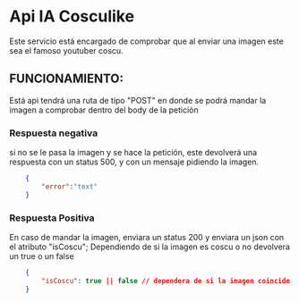 # Api IA Cosculike

Este servicio está encargado de comprobar que al enviar una imagen este sea el famoso youtuber coscu.

## FUNCIONAMIENTO:

Está api tendrá una ruta de tipo "POST" en donde se podrá mandar la imagen a comprobar dentro del body de la petición


### Respuesta negativa

si no se le pasa la imagen y se hace la petición, este devolverá una respuesta con un status 500, y con un mensaje pidiendo la imagen.

```json
    {
        "error":"text"
    }
```


### Respuesta Positiva

En caso de mandar la imagen, enviara un status 200 y enviara un json con el atributo "isCoscu"; Dependiendo de si la imagen es coscu o no devolvera un true o un false

```json
    {
        "isCoscu": true || false // dependera de si la imagen coincide con coscu o no
    }
```